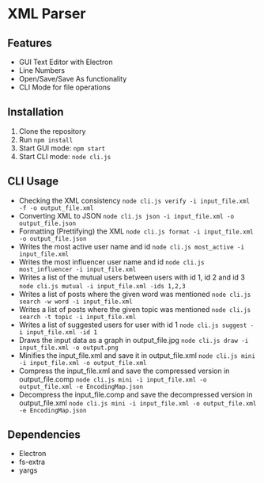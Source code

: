 # XML Parser

## Features
- GUI Text Editor with Electron
- Line Numbers
- Open/Save/Save As functionality
- CLI Mode for file operations

## Installation
1. Clone the repository
2. Run `npm install`
3. Start GUI mode: `npm start`
4. Start CLI mode: `node cli.js`

## CLI Usage
- Checking the XML consistency `node cli.js verify -i input_file.xml -f -o output_file.xml`
- Converting XML to JSON `node cli.js json -i input_file.xml -o output_file.json`
- Formatting (Prettifying) the XML `node cli.js format -i input_file.xml -o output_file.json`
- Writes the most active user name and id `node cli.js most_active -i input_file.xml`
- Writes the most influencer user name and id `node cli.js most_influencer -i input_file.xml`
- Writes a list of the mutual users between users with id 1, id 2 and id 3 `node cli.js mutual -i input_file.xml -ids 1,2,3`
- Writes a list of posts where the given word was mentioned `node cli.js search -w word -i input_file.xml` 
- Writes a list of posts where the given topic was mentioned `node cli.js search -t topic -i input_file.xml`
- Writes a list of suggested users for user with id 1 `node cli.js suggest -i input_file.xml -id 1`
- Draws the input data as a graph in output_file.jpg  `node cli.js draw -i input_file.xml -o output.png`
- Minifies the input_file.xml and save it in output_file.xml  `node cli.js mini -i input_file.xml -o output_file.xml`
- Compress the input_file.xml and save the compressed version in output_file.comp  `node cli.js mini -i input_file.xml -o output_file.xml -e EncodingMap.json`
- Decompress the input_file.comp and save the decompressed version in output_file.xml  `node cli.js mini -i input_file.xml -o output_file.xml -e EncodingMap.json`


## Dependencies
- Electron
- fs-extra
- yargs
